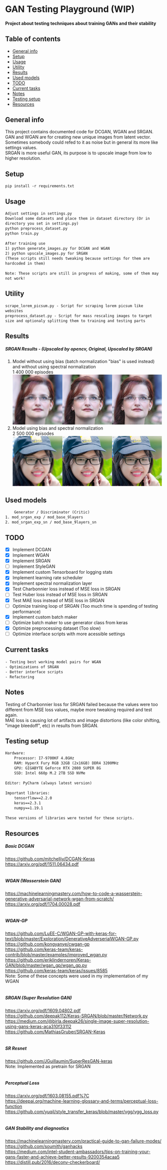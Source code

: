 # GAN Testing Playground (WIP)
#### Project about testing techniques about training GANs and their stability

## Table of contents
* [General info](#general-info)
* [Setup](#setup)
* [Usage](#usage)
* [Utility](#utility)
* [Results](#results)
* [Used models](#used-models)
* [TODO](#todo)
* [Current tasks](#current-tasks)
* [Notes](#notes)
* [Testing setup](#testing-setup)
* [Resources](#resources)

## General info
This project contains documented code for DCGAN, WGAN and SRGAN. \
GAN and WGAN are for creating new unique images from latent vector. \
Sometimes somebody could refed to it as noise but in general its more like settings values. \
SRGAN is more useful GAN, its purpose is to upscale image from low to higher resolution.

## Setup
```
pip install -r requirements.txt
```

## Usage
```
Adjust settings in settings.py
Download some datasets and place them in dataset directory (Or in directory you set in settings.py)
python preprocess_dataset.py
python train.py

After training use
1) python generate_images.py for DCGAN and WGAN
2) python upscale_images.py for SRGAN
(These scripts still needs tweaking because settings for them are hardcoded in them)

Note: These scripts are still in progress of making, some of them may not work!
```

## Utility
```
scrape_lorem_picsum.py - Script for scraping lorem picsum like websites
preprocess_dataset.py - Script for mass rescaling images to target size and optionaly splitting them to training and testing parts
```

## Results
##### SRGAN Results - (Upscaled by opencv, Original, Upscaled by SRGAN)
1) Model without using bias (batch normalization "bias" is used instead) and without using spectral normalization \
1 400 000 episodes \
![SRGAN_image_1](./images/srganResultImage1.png?raw=true)
2) Model using bias and spectral normalization \
2 500 000 episodes \
![SRGAN_image_2](./images/srganResultImage2.png?raw=true)

## Used models
```
    Generator / Discriminator (Critic)
1. mod_srgan_exp / mod_base_9layers
2. mod_srgan_exp_sn / mod_base_9layers_sn
```

## TODO
- [x] Implement DCGAN
- [x] Implement WGAN
- [x] Implement SRGAN
- [ ] Implement StyleGAN
- [x] Implement custom Tensorboard for logging stats
- [x] Implement learning rate scheduler
- [x] Implement spectral normalization layer
- [x] Test Charbonnier loss instead of MSE loss in SRGAN
- [ ] Test Huber loss instead of MSE loss in SRGAN
- [x] Test MAE loss instead of MSE loss in SRGAN
- [ ] Optimize training loop of SRGAN (Too much time is spending of testing performance)
- [x] Implement custom batch maker
- [ ] Optimize batch maker to use generator class from keras
- [x] Optimize preprocessing dataset (Too slow)
- [ ] Optimize interface scripts with more acessible settings

## Current tasks
```
- Testing best working model pairs for WGAN
- Optimizations of SRGAN
- Better interface scripts
- Refactoring
```

## Notes
Testing of Charbonnier loss for SRGAN failed because the values were too different from MSE loss values, maybe more tweaking required and test again. \
MAE loss is causing lot of artifacts and image distortions (like color shifting, "image bleedoff", etc) in results from SRGAN.

## Testing setup
```
Hardware:
    Processor: I7-9700KF 4.8GHz
    RAM: HyperX Fury RGB 32GB (2x16GB) DDR4 3200MHz
    GPU: GIGABYTE GeForce RTX 2080 SUPER 8G
    SSD: Intel 660p M.2 2TB SSD NVMe

Editor: PyCharm (always latest version)

Important libraries:
    tensorflow==2.2.0
    keras==2.3.1
    numpy==1.19.1

These versions of libraries were tested for these scripts.
```

## Resources
##### Basic DCGAN
https://github.com/mitchelljy/DCGAN-Keras \
https://arxiv.org/pdf/1511.06434.pdf
<br/>
<br/>
##### WGAN (Wasserstein GAN)
https://machinelearningmastery.com/how-to-code-a-wasserstein-generative-adversarial-network-wgan-from-scratch/ \
https://arxiv.org/pdf/1704.00028.pdf
<br/>
<br/>
##### WGAN-GP
https://github.com/LuEE-C/WGAN-GP-with-keras-for-text/blob/master/Exploration/GenerativeAdverserialWGAN-GP.py \
https://github.com/kongyanye/cwgan-gp \
https://github.com/keras-team/keras-contrib/blob/master/examples/improved_wgan.py \
https://github.com/eriklindernoren/Keras-GAN/blob/master/wgan_gp/wgan_gp.py \
https://github.com/keras-team/keras/issues/8585 \
Note: Some of these concepts were used in my implementation of my WGAN
<br/>
<br/>
##### SRGAN (Super Resolution GAN)
https://arxiv.org/pdf/1609.04802.pdf \
https://github.com/deepak112/Keras-SRGAN/blob/master/Network.py \
https://medium.com/@birla.deepak26/single-image-super-resolution-using-gans-keras-aca310f33112 \
https://github.com/MathiasGruber/SRGAN-Keras
<br/>
<br/>
##### SR Resnet
https://github.com/JGuillaumin/SuperResGAN-keras \
Note: Implemented as pretrain for SRGAN
<br/>
<br/>
##### Perceptual Loss
https://arxiv.org/pdf/1603.08155.pdf%7C \
https://deepai.org/machine-learning-glossary-and-terms/perceptual-loss-function \
https://github.com/yuqil/style_transfer_keras/blob/master/vgg/vgg_loss.py
<br/>
<br/>
##### GAN Stability and diagnostics
https://machinelearningmastery.com/practical-guide-to-gan-failure-modes/ \
https://github.com/soumith/ganhacks \
https://medium.com/intel-student-ambassadors/tips-on-training-your-gans-faster-and-achieve-better-results-9200354acaa5 \
https://distill.pub/2016/deconv-checkerboard/